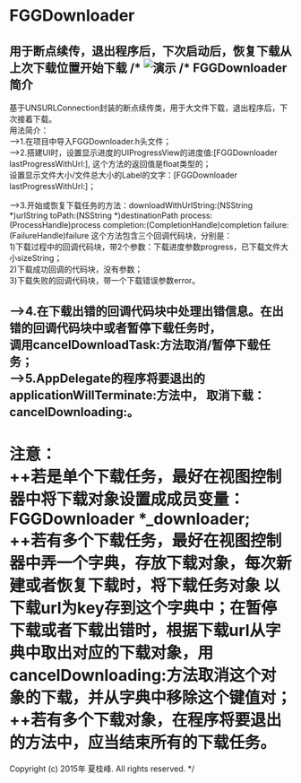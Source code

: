 # FGGDownloader
用于断点续传，退出程序后，下次启动后，恢复下载从上次下载位置开始下载
/*
![演示](file:///Users/xiaguifeng/Desktop/11.gif)
/*
FGGDownloader简介<br>
-----------------------------------------------------------------------------------------
基于UNSURLConnection封装的断点续传类，用于大文件下载，退出程序后，下次接着下载。<br>
用法简介：<br>
-->1.在项目中导入FGGDownloader.h头文件；<br>
-->2.搭建UI时，设置显示进度的UIProgressView的进度值:[FGGDownloader lastProgressWithUrl:],
这个方法的返回值是float类型的；<br>
设置显示文件大小/文件总大小的Label的文字：[FGGDownloader lastProgressWithUrl:]；<br>

-->3.开始或恢复下载任务的方法：downloadWithUrlString:(NSString *)urlString
toPath:(NSString *)destinationPath
process:(ProcessHandle)process
completion:(CompletionHandle)completion
failure:(FailureHandle)failure
这个方法包含三个回调代码块，分别是：<br>
1)下载过程中的回调代码块，带2个参数：下载进度参数progress，已下载文件大小sizeString；<br>
2)下载成功回调的代码块，没有参数；<br>
3)下载失败的回调代码块，带一个下载错误参数error。<br>

-->4.在下载出错的回调代码块中处理出错信息。在出错的回调代码块中或者暂停下载任务时，<br>
调用cancelDownloadTask:方法取消/暂停下载任务；<br>
-->5.AppDelegate的程序将要退出的applicationWillTerminate:方法中，
取消下载：cancelDownloading:。<br>
-----------------------------------------------------------------------------------------
注意：<br>
++若是单个下载任务，最好在视图控制器中将下载对象设置成成员变量：FGGDownloader *_downloader;<br>
++若有多个下载任务，最好在视图控制器中弄一个字典，存放下载对象，每次新建或者恢复下载时，将下载任务对象
以下载url为key存到这个字典中；在暂停下载或者下载出错时，根据下载url从字典中取出对应的下载对象，用
cancelDownloading:方法取消这个对象的下载，并从字典中移除这个键值对；<br>
++若有多个下载对象，在程序将要退出的方法中，应当结束所有的下载任务。<br>
=========================================================================================
Copyright (c) 2015年 夏桂峰. All rights reserved.
*/
